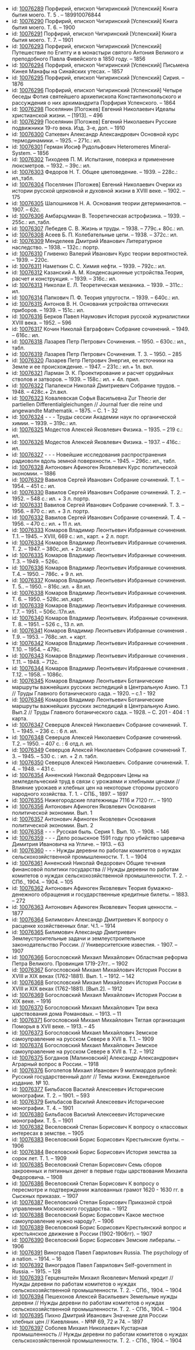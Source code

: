 <ul>
<li>id: <a href="http://books.e-heritage.ru/book/10076289">10076289</a>	Порфирий, епископ Чигиринский [Успенский] Книга бытия моего. Т. 5 . – 189910076844</li>
<li>id: <a href="http://books.e-heritage.ru/book/10076290">10076290</a>	Порфирий, епископ Чигиринский [Успенский] Книга бытия моего. Т. 6. – 1900</li>
<li>id: <a href="http://books.e-heritage.ru/book/10076291">10076291</a>	Порфирий, епископ Чигиринский [Успенский] Книга бытия моего. Т. 7. – 1901</li>
<li>id: <a href="http://books.e-heritage.ru/book/10076293">10076293</a>	Порфирий, епископ Чигиринский [Успенский] Путешествие по Египту и в монастыри святого Антония Великого и преподобного Павла Фивейского в 1850 году. – 1856</li>
<li>id: <a href="http://books.e-heritage.ru/book/10076294">10076294</a>	Порфирий, епископ Чигиринский [Успенский] Письмена Кинея Манафы на Синайских утесах. – 1857</li>
<li>id: <a href="http://books.e-heritage.ru/book/10076295">10076295</a>	Порфирий, епископ Чигиринский [Успенский] Сирия. – 1876</li>
<li>id: <a href="http://books.e-heritage.ru/book/10076296">10076296</a>	Порфирий, епископ Чигиринский [Успенский] Четыре беседы Фотия святейшего архиепископа Константинопольского и рассуждения о них архимандрита Порфирия Успенского. – 1864</li>
<li>id: <a href="http://books.e-heritage.ru/book/10076298">10076298</a>	Поселянин [Погожев] Евгений Николаевич Идеалы христианской жизни. – [1913]. – 496</li>
<li>id: <a href="http://books.e-heritage.ru/book/10076299">10076299</a>	Поселянин [Погожев] Евгений Николаевич Русские подвижники 19-го века. Изд. 3-е, доп. – 1910</li>
<li>id: <a href="http://books.e-heritage.ru/book/10076300">10076300</a>	Саткевич Александр Александрович Основной курс термодинамики. – 1925. – 271с.: ил.</li>
<li>id: <a href="http://books.e-heritage.ru/book/10076301">10076301</a>	Герман Иосиф Рудольфович Heteromeres Mineral-System. – 1856</li>
<li>id: <a href="http://books.e-heritage.ru/book/10076302">10076302</a>	Тиходеев П. М. Испытание, поверка и применение люксметров. – 1932. – 39с.: ил.</li>
<li>id: <a href="http://books.e-heritage.ru/book/10076303">10076303</a>	Федоров Н. Т. Общее цветоведение. – 1939. – 228с.: ил.,табл.</li>
<li>id: <a href="http://books.e-heritage.ru/book/10076304">10076304</a>	Поселянин [Погожев] Евгений Николаевич Очерки из истории русской церковной и духовной жизни в XVIII веке. – 1902. – 175</li>
<li>id: <a href="http://books.e-heritage.ru/book/10076305">10076305</a>	Шапошников Н. А. Основания теории детерминантов. – 1907. – 62с.</li>
<li>id: <a href="http://books.e-heritage.ru/book/10076306">10076306</a>	Амбарцумиан В. Теоретическая астрофизика. – 1939. – 255с.: ил.,табл.</li>
<li>id: <a href="http://books.e-heritage.ru/book/10076307">10076307</a>	Лебедев С. В. Жизнь и труды. – 1938. – 779с.+ 80с.: ил.</li>
<li>id: <a href="http://books.e-heritage.ru/book/10076308">10076308</a>	Асеев Б. П. Колебательные цепи. – 1938. – 372с.: ил.</li>
<li>id: <a href="http://books.e-heritage.ru/book/10076309">10076309</a>	Менделеев Дмитрий Иванович Литературное наследство. – 1938. – 132с.: портр.</li>
<li>id: <a href="http://books.e-heritage.ru/book/10076310">10076310</a>	Гливенко Валерий Иванович Курс теории вероятностей. – 1939. – 220с.</li>
<li>id: <a href="http://books.e-heritage.ru/book/10076311">10076311</a>	Наметкин C. C. Химия нефти. – 1939. – 792с.: ил.</li>
<li>id: <a href="http://books.e-heritage.ru/book/10076312">10076312</a>	Казанский А. М. Конденсационные устройства.Теория, расчет и конструкция. – 1939. – 316с.: ил.</li>
<li>id: <a href="http://books.e-heritage.ru/book/10076313">10076313</a>	Николаи Е. Л. Теоретическая механика. – 1939. – 311с.: ил.</li>
<li>id: <a href="http://books.e-heritage.ru/book/10076314">10076314</a>	Папкович П. Ф. Теория упругости. – 1939. – 640с.: ил.</li>
<li>id: <a href="http://books.e-heritage.ru/book/10076315">10076315</a>	Антонов В. Н. Основания устройства оптических приборов. – 1939. – 151с.: ил.</li>
<li>id: <a href="http://books.e-heritage.ru/book/10076316">10076316</a>	Берков Павел Наумович История русской журналистики XVIII века. – 1952. – 596</li>
<li>id: <a href="http://books.e-heritage.ru/book/10076317">10076317</a>	Кочин Николай Евграфович Собрание сочинений. – 1949. – 616с.: ил.</li>
<li>id: <a href="http://books.e-heritage.ru/book/10076318">10076318</a>	Лазарев Петр Петрович Сочинения. – 1950. – 630с.: ил., табл.</li>
<li>id: <a href="http://books.e-heritage.ru/book/10076319">10076319</a>	Лазарев Петр Петрович Сочинения. Т. 3. – 1950. – 285</li>
<li>id: <a href="http://books.e-heritage.ru/book/10076320">10076320</a>	Лазарев Петр Петрович Энергия, ее источники на Земле и ее происхождение. – 1947. – 231с.: ил.+ 1л. вкл.</li>
<li>id: <a href="http://books.e-heritage.ru/book/10076321">10076321</a>	Ларман Э. К. Проектирование и расчет орудийных стволов и затворов. – 1939. – 158с.: ил. + 4л. прил.</li>
<li>id: <a href="http://books.e-heritage.ru/book/10076322">10076322</a>	Папалекси Николай Дмитриевич Собрание трудов. – 1948. – 428с.+ 2л.вкл.</li>
<li>id: <a href="http://books.e-heritage.ru/book/10076323">10076323</a>	Ковалевская Софья Васильевна Zur Theorie der partiellen Differentialgleichungen // Journal fuer die reine und angewandte Mathematik. – 1875. – C. 1 - 32</li>
<li>id: <a href="http://books.e-heritage.ru/book/10076324">10076324</a>	- - - Труды сессии Академии наук по органической химии. – 1939. – 319с.: ил.</li>
<li>id: <a href="http://books.e-heritage.ru/book/10076325">10076325</a>	Модестов Алексей Яковлевич Физика. – 1935. – 219 с.: ил.</li>
<li>id: <a href="http://books.e-heritage.ru/book/10076326">10076326</a>	Модестов Алексей Яковлевич Физика. – 1937. – 416с.: ил.</li>
<li>id: <a href="http://books.e-heritage.ru/book/10076327">10076327</a>	- - - Новейшие исследования распространения радиоволн вдоль земной поверхности. – 1945. – 296с.: ил., табл.</li>
<li>id: <a href="http://books.e-heritage.ru/book/10076328">10076328</a>	Антонович Афиноген Яковлевич Курс политической экономии. – 1886</li>
<li>id: <a href="http://books.e-heritage.ru/book/10076329">10076329</a>	Вавилов Сергей Иванович Собрание сочинений. Т. 1. – 1954. – 451 с.: ил.</li>
<li>id: <a href="http://books.e-heritage.ru/book/10076330">10076330</a>	Вавилов Сергей Иванович Собрание сочинений. Т. 2. – 1952. – 548 с.: ил. + 3 л. портр.</li>
<li>id: <a href="http://books.e-heritage.ru/book/10076331">10076331</a>	Вавилов Сергей Иванович Собрание сочинений. Т. 3. – 1956. – 870 с.: ил. + 3 л. портр.</li>
<li>id: <a href="http://books.e-heritage.ru/book/10076332">10076332</a>	Вавилов Сергей Иванович Собрание сочинений. Т. 4. – 1956. – 470 с.: ил. + 11 л. ил.</li>
<li>id: <a href="http://books.e-heritage.ru/book/10076333">10076333</a>	Комаров Владимир Леонтьевич Избранные сочинения. Т.1. – 1945. – XVIII, 669 c.: ил., карт. + 2 л. порт.</li>
<li>id: <a href="http://books.e-heritage.ru/book/10076334">10076334</a>	Комаров Владимир Леонтьевич Избранные сочинения. Т. 2. – 1947. – 380с.,ил. + 2л.карт.</li>
<li>id: <a href="http://books.e-heritage.ru/book/10076335">10076335</a>	Комаров Владимир Леонтьевич Избранные сочинения. Т.3. – 1949. – 526с.</li>
<li>id: <a href="http://books.e-heritage.ru/book/10076336">10076336</a>	Комаров Владимир Леонтьевич Избранные сочинения. Т.4. – 1950. – 786с. + 9 л. ил.</li>
<li>id: <a href="http://books.e-heritage.ru/book/10076337">10076337</a>	Комаров Владимир Леонтьевич Избранные сочинения. Т. 5.. – 1950. – 816с.:ил. + 8л.ил.</li>
<li>id: <a href="http://books.e-heritage.ru/book/10076338">10076338</a>	Комаров Владимир Леонтьевич Избранные сочинения. Т. 6. – 1950. – 528с.:ил.,карт.</li>
<li>id: <a href="http://books.e-heritage.ru/book/10076339">10076339</a>	Комаров Владимир Леонтьевич Избранные сочинения. Т.7. – 1951. – 506с.:17л.ил.</li>
<li>id: <a href="http://books.e-heritage.ru/book/10076340">10076340</a>	Комаров Владимир Леонтьевич. Избранные сочинения. Т. 8. – 1951. – 526 с., 13 л. ил.</li>
<li>id: <a href="http://books.e-heritage.ru/book/10076341">10076341</a>	Комаров Владимир Леонтьевич Избранные сочинения . Т.9. – 1953. – 768с.:ил. + карт.</li>
<li>id: <a href="http://books.e-heritage.ru/book/10076342">10076342</a>	Комаров Владимир Леонтьевич Избранные сочинения . Т.10. – 1954. – 479с.</li>
<li>id: <a href="http://books.e-heritage.ru/book/10076343">10076343</a>	Комаров Владимир Леонтьевич Избранные сочинения . Т.11. – 1948. – 712с.</li>
<li>id: <a href="http://books.e-heritage.ru/book/10076344">10076344</a>	Комаров Владимир Леонтьевич Избранные сочинения . Т.12. – 1958. – 1086с.</li>
<li>id: <a href="http://books.e-heritage.ru/book/10076345">10076345</a>	Комаров Владимир Леонтьевич Ботанические маршруты важнейших русских экспедиций в Центральную Азию. Т.1 // Труды Главного ботанического сада. – 1920. – с.1 - 192</li>
<li>id: <a href="http://books.e-heritage.ru/book/10076346">10076346</a>	Комаров Владимир Леонтьевич Ботанические маршруты важнейших русских экспедиций в Центральную Азию. Вып.2 // Труды Главного ботанического сада. – 1928. – С. 201 - 404 : 1 карта.</li>
<li>id: <a href="http://books.e-heritage.ru/book/10076347">10076347</a>	Северцов Алексей Николаевич Собрание сочинений. Т. 1. – 1945. – 236 с. : 6 л. ил.</li>
<li>id: <a href="http://books.e-heritage.ru/book/10076348">10076348</a>	Северцов Алексей Николаевич Собрание сочинений. Т.2. – 1950. – 407 с. : 6 отд.л. ил.</li>
<li>id: <a href="http://books.e-heritage.ru/book/10076349">10076349</a>	Северцов Алексей Николаевич Собрание сочинений Т. 3. – 1945. – 530 с. : ил. + 2 л. табл.</li>
<li>id: <a href="http://books.e-heritage.ru/book/10076350">10076350</a>	Северцов Алексей Николаевич. Собрание сочинений. Т. 4. – 1948. – 431 с.</li>
<li>id: <a href="http://books.e-heritage.ru/book/10076354">10076354</a>	Анненский Николай Федорович Цены на земледельческий труд в связи с урожаями и хлебными ценами // Влияние урожаев и хлебных цен на некоторые стороны русского народного хозяйства. Т. 1. - СПБ., 1897. – 1897</li>
<li>id: <a href="http://books.e-heritage.ru/book/10076355">10076355</a>	Нижегородские платежницы 7116 и 7120 гг.. – 1910</li>
<li>id: <a href="http://books.e-heritage.ru/book/10076356">10076356</a>	Антонович Афиноген Яковлевич Основания политической экономии. Вып. 1</li>
<li>id: <a href="http://books.e-heritage.ru/book/10076357">10076357</a>	Антонович Афиноген Яковлевич Основания политической экономии. Вып. 2</li>
<li>id: <a href="http://books.e-heritage.ru/book/10076358">10076358</a>	- - - Русская быль. Серия 1. Вып. 10. – 1908. – 146</li>
<li>id: <a href="http://books.e-heritage.ru/book/10076359">10076359</a>	- - - Дело розыскное 1591 году про убийство царевича Димитрия Ивановича на Угличе. – 1913. – 63</li>
<li>id: <a href="http://books.e-heritage.ru/book/10076360">10076360</a>	- - - Нужды деревни по работам комитетов о нуждах сельскохозяйственной промышленности. Т. 1. – 1904</li>
<li>id: <a href="http://books.e-heritage.ru/book/10076361">10076361</a>	Анненский Николай Федорович Общие течения финансовой политики государства // Нужды деревни по работам комитетов о нуждах сельскохозяйственной промышленности. Т. 2. - СПб., 1904. – 1904. – 105</li>
<li>id: <a href="http://books.e-heritage.ru/book/10076362">10076362</a>	Антонович Афиноген Яковлевич Теория бумажно-денежного обращения и государственные кредитные билеты. – 1883. – 272</li>
<li>id: <a href="http://books.e-heritage.ru/book/10076363">10076363</a>	Антонович Афиноген Яковлевич Теория ценности. – 1877</li>
<li>id: <a href="http://books.e-heritage.ru/book/10076364">10076364</a>	Билимович Александр Дмитриевич К вопросу о расценке хозяйственных благ. Ч.1. – 1914</li>
<li>id: <a href="http://books.e-heritage.ru/book/10076365">10076365</a>	Билимович Александр Дмитриевич Землеустроительные задачи и землеустроительное законодательство России. // Университетские известия. - 1907. – 1907</li>
<li>id: <a href="http://books.e-heritage.ru/book/10076366">10076366</a>	Богословский Михаил Михайлович Областная реформа Петра Великого. Провинция 1719-27гг.. – 1902</li>
<li>id: <a href="http://books.e-heritage.ru/book/10076367">10076367</a>	Богословский Михаил Михайлович История России в XVIII и XIX веках (1762-1881). Вып. 1. – 1912. – 142</li>
<li>id: <a href="http://books.e-heritage.ru/book/10076368">10076368</a>	Богословский Михаил Михайлович История России в XVIII и XIX веках (1762-1881). [Вып.2]. – 1912</li>
<li>id: <a href="http://books.e-heritage.ru/book/10076369">10076369</a>	Богословский Михаил Михайлович История России в XIX веке. – 1916</li>
<li>id: <a href="http://books.e-heritage.ru/book/10076370">10076370</a>	Богословский Михаил Михайлович Три века царствования дома Романовых. – 1913. – 11</li>
<li>id: <a href="http://books.e-heritage.ru/book/10076371">10076371</a>	Богословский Михаил Михайлович Тяглая организация Поморья в XVII веке. – 1913. – 45</li>
<li>id: <a href="http://books.e-heritage.ru/book/10076373">10076373</a>	Богословский Михаил Михайлович Земское самоуправление на русском Севере в XVII в. Т.1. – 1909</li>
<li>id: <a href="http://books.e-heritage.ru/book/10076374">10076374</a>	Богословский Михаил Михайлович Земское самоуправление на русском Севере в XVII в. Т.2. – 1912</li>
<li>id: <a href="http://books.e-heritage.ru/book/10076375">10076375</a>	Богданов [Малиновский] Александр Александрович Аграрный вопрос в России. – 1918</li>
<li>id: <a href="http://books.e-heritage.ru/book/10076376">10076376</a>	Боголепов Михаил Иванович 9 миллиардов рублей: Русский государственный долг // Темы жизни. Еженедельное издание. № 10.</li>
<li>id: <a href="http://books.e-heritage.ru/book/10076377">10076377</a>	Бильбасов Василий Алексеевич Исторические монографии. Т. 2. – 1901. – 593</li>
<li>id: <a href="http://books.e-heritage.ru/book/10076379">10076379</a>	Бильбасов Василий Алексеевич Исторические монографии. Т. 4. – 1901</li>
<li>id: <a href="http://books.e-heritage.ru/book/10076380">10076380</a>	Бильбасов Василий Алексеевич Исторические монографии. Т. 5. – 1901</li>
<li>id: <a href="http://books.e-heritage.ru/book/10076382">10076382</a>	Веселовский Степан Борисович К вопросу о классовых интересах в земстве. – 1905</li>
<li>id: <a href="http://books.e-heritage.ru/book/10076383">10076383</a>	Веселовский Борис Борисович Крестьянские бунты. – 1906</li>
<li>id: <a href="http://books.e-heritage.ru/book/10076384">10076384</a>	Веселовский Борис Борисович История земства за сорок лет. Т. 1. – 1909</li>
<li>id: <a href="http://books.e-heritage.ru/book/10076385">10076385</a>	Веселовский Степан Борисович Семь сборов закроенных и пятинных денег в первые годы царствования Михаила Федоровича. – 1908</li>
<li>id: <a href="http://books.e-heritage.ru/book/10076386">10076386</a>	Веселовский Степан Борисович К вопросу о пересмотре и подтверждении жалованных грамот 1620 - 1630 гг. в Сыскных приказах. – 1907</li>
<li>id: <a href="http://books.e-heritage.ru/book/10076387">10076387</a>	Веселовский Степан Борисович Приказной строй управления Московского государства. – 1912</li>
<li>id: <a href="http://books.e-heritage.ru/book/10076388">10076388</a>	Веселовский Борис Борисович Какое местное самоуправление нужно народу?. – 1906</li>
<li>id: <a href="http://books.e-heritage.ru/book/10076389">10076389</a>	Веселовский Борис Борисович Крестьянский вопрос и крестьянское движение в России (1902-1906гг). – 1907</li>
<li>id: <a href="http://books.e-heritage.ru/book/10076390">10076390</a>	Веселовский Борис Борисович Земские либералы. – 1906</li>
<li>id: <a href="http://books.e-heritage.ru/book/10076391">10076391</a>	Виноградов Павел Гаврилович Russia. The psychology of a nation. – 1914. – 16</li>
<li>id: <a href="http://books.e-heritage.ru/book/10076392">10076392</a>	Виноградов Павел Гаврилович Self-government in Russia. – 1915. – 128</li>
<li>id: <a href="http://books.e-heritage.ru/book/10076393">10076393</a>	Герценштейн Михаил Яковлевич Мелкий кредит // Нужды деревни по работам комитетов о нуждах сельскохозяйственной промышленности. Т. 2. - СПб., 1904. – 1904</li>
<li>id: <a href="http://books.e-heritage.ru/book/10076394">10076394</a>	Пешехонов Алексей Васильевич Земельные нужды деревни // Нужды деревни по работам комитетов о нуждах сельскохозяйственной промышленности. Т. 2. - СПб., 1904. – 1904</li>
<li>id: <a href="http://books.e-heritage.ru/book/10076395">10076395</a>	Пихно Дмитрий Иванович Значение для России хлебных цен // Киевлянин. - №№ 69, 72 и 74. – 1897</li>
<li>id: <a href="http://books.e-heritage.ru/book/10076397">10076397</a>	Соболев Михаил Николаевич Кустарная промышленность // Нужды деревни по работам комитетов о нуждах сельскохозяйственной промышленности. Т. 2. - СПб., 1904. – 1904</li>
</ul>
